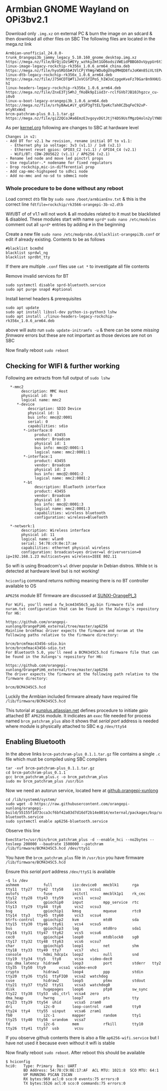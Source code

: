 # Armbian GNOME Wayland on OPi3bv2.1
Download only `.img.xz` on external PC & burn the image on an sdcard & then download all other files on SBC
The following files are located in the mega.nz link
```
Armbian-unofficial_24.8.0-trunk_Orangepi3b_jammy_legacy_5.10.160_gnome_desktop.img.xz
https://mega.nz/file/BrQjiDzS#EYy_wzhkyZmt1GO6odsiVWEidPBBG6OvVpypUr6t3BY
linux-image-legacy-rockchip-rk356x_1.0.6_arm64_china.deb
https://mega.nz/file/hyoSRbSb#JVlCPjYhWgrWDu0gUVqdMHQD8fxJoKWn85iVLtEPwTE
linux-dtb-legacy-rockchip-rk356x_1.0.6_arm64.deb
https://mega.nz/file/J75HCDTQ#TiJxVCGfIPoS_hIWJoCzpgeKveFz70Gar8n9XHU1-hI
linux-headers-legacy-rockchip-rk356x_1.0.6_arm64.deb
https://mega.nz/file/ZnxE3TjS#hJ_fKoBk9pIiod3r-rclfGVb7JB10Jhgzcv_cu-i0v0
linux-u-boot-legacy-orangepi3b_1.0.6_arm64.deb
https://mega.nz/file/srhyBAwL#sY_qXSP3gTtELTpeKcTah0CZbqFeC92xP-etyNtxWxE
brcm-patchram-plus_0.1.1.tar.gz
https://mega.nz/file/giZ2QCoJ#a6EmzE3vgoyvDGtJtjY4DS9UsfMgzQ4oln2ylYN0XqE
```
As per [kernel.org](https://lore.kernel.org/linux-kernel/0318fc56-789c-47fd-8f28-1ddf1ebc1cf3@kernel.org/T/#ef90ef4d64642d5251753347cd93f7fdd22999a5f) following are changes to SBC at hardware level
```
Changes in v2:
- Add DT for v2.1 hw revision, rename initial DT to v1.1:
  - Ethernet phy io voltage: 3v3 (v1.1) / 1v8 (v2.1)
  - Etherent reset gpios: GPIO3_C2 (v1.1) / GPIO4_C4 (v2.1)
  - WiFi/BT: CDW-20U5622 (v1.1) / AP6256 (v2.1)
- Rename led node and move led pinctrl props
- Use regulator-.* nodename for fixed regulators
- Drop rockchip,mic-in-differential prop
- Add cap-mmc-highspeed to sdhci node
- Add no-mmc and no-sd to sdmmc1 node
```
### Whole procedure to be done without any reboot
Load correct `dtb` file by `sudo nano /boot/armbianEnv.txt` & this is the correct line `fdtfile=rockchip/rk3566-orangepi-3b-v2.dtb`

Wifi/BT of of v1.1 will not work & all modules related to it must be blacklisted & disabled. These modules start with name `sprd*`
`sudo nano /etc/modules` comment out all `sprd*` entries by adding `#` in the beginning

Create a new file `sudo nano /etc/modprobe.d/blacklist-orangepi3b.conf` or edit if already existing. 
Contents to be as follows
```
#blacklist bcmdhd
blacklist sprdwl_ng
blacklist sprdbt_tty
```
If there are multiple `.conf` files use `cat *` to investigate all file contents

Remove invalid services for BT 
```
sudo systemctl disable sprd-bluetooth.service
sudo apt purge snapd #optional
```

Install kernel headers & prerequisites
```
sudo apt update
sudo apt install libssl-dev python-is-python3 lshw
sudo apt install ./linux-headers-legacy-rockchip-rk356x_1.0.6_arm64.deb
```
above will auto run `sudo update-initramfs -u` & there can be some _missing firmware_ errors but these are not important as those devices are not on SBC

Now finally reboot `sudo reboot`

## Checking for WIFI & further working
Following are extracts from full output of `sudo lshw`
```
  *-mmc2
       description: MMC Host
       physical id: 9
       logical name: mmc2
     *-device
          description: SDIO Device
          physical id: 1
          bus info: mmc@2:0001
          serial: 0
          capabilities: sdio
        *-interface:0
             product: 43455
             vendor: Broadcom
             physical id: 1
             bus info: mmc@2:0001:1
             logical name: mmc2:0001:1
        *-interface:1
             product: 43455
             vendor: Broadcom
             physical id: 2
             bus info: mmc@2:0001:2
             logical name: mmc2:0001:2
        *-bt
             description: BlueTooth interface
             product: 43455
             vendor: Broadcom
             physical id: 3
             bus info: mmc@2:0001:3
             logical name: mmc2:0001:3
             capabilities: wireless bluetooth
             configuration: wireless=BlueTooth
 
  *-network:1
       description: Wireless interface
       physical id: 11
       logical name: wlan0
       serial: 54:78:c9:0e:17:ae
       capabilities: ethernet physical wireless
       configuration: broadcast=yes driver=wl driverversion=0 ip=192.168.1.23 multicast=yes wireless=IEEE 802.11

```
So wifi is using Broadcom's `wl` driver popular in Debian distros. While `bt` is detected at hardware level but is not working!

`hciconfig` command returns nothing meaning there is no BT controller available to OS

`AP6256` module BT firmware are discussed at [SUNXI-OrangePI_3](https://linux-sunxi.org/Xunlong_Orange_Pi_3#Firmware_files)
```
For WiFi, you'll need a fw_bcm43456c5_ag.bin firmware file and nvram.txt configuration that can be found in the Xulongs's repository for H6:

https://github.com/orangepi-xunlong/OrangePiH6_external/tree/master/ap6256
Mainline brcmfmac driver expects the firmware and nvram at the following paths relative to the firmware directory:

brcm/brcmfmac43456-sdio.bin
brcm/brcmfmac43456-sdio.txt
For Bluetooth 5.0, you'll need a BCM4345C5.hcd firmware file that can be found in the Xulongs's repository for H6:

https://github.com/orangepi-xunlong/OrangePiH6_external/tree/master/ap6256
The driver expects the firmware at the following path relative to the firmware directory:

brcm/BCM4345C5.hcd
```
Luckily the Armbian included firmware already have required file `/lib/firmware/BCM4345C5.hcd`

This tutorial at [sunplus.atlassian.net](https://sunplus.atlassian.net/wiki/spaces/doc/pages/547848193/Install+Sunplus+WiFi+BT+module+AP6256+on+SP7021+demo+board+V3) defines procedure to initiate _gpio_ attached BT `AP6256` module. It indicates an `exec` file needed for process named `brcm_patchram_plus` also it shows that _serial port_ address is needed where module is physically attached to SBC e.g `/dev/ttyS4`

## Enabling Bluetooth
In the above links `brcm-patchram-plus_0.1.1.tar.gz` file contains a single `.c` file which must be compiled using SBC compilers
```
tar -xvf brcm-patchram-plus_0.1.1.tar.gz
cd brcm-patchram-plus_0.1.1
gcc brcm_patchram_plus.c -o brcm_patchram_plus
sudo mv brcm_patchram_plus /usr/bin
```
Now we need an autorun service, located here at [github.orangepi-xunlong](https://github.com/orangepi-xunlong/orangepi-build/tree/55155f1d73cca3cf6bf42a03d7d16df2b14e8014/external/packages/bsp/sunxi)
```
cd /lib/systemd/system/
sudo wget -O https://raw.githubusercontent.com/orangepi-xunlong/orangepi-build/55155f1d73cca3cf6bf42a03d7d16df2b14e8014/external/packages/bsp/sunxi/ap6256-bluetooth.service
sudo systemctl enable ap6256-bluetooth.service
```
Observe this line
```
ExecStart=/usr/bin/brcm_patchram_plus -d --enable_hci --no2bytes --tosleep 200000 --baudrate 1500000 --patchram /lib/firmware/BCM4345C5.hcd /dev/ttyS1
```
You have the `brcm_patchram_plus` file in `/usr/bin` you have firmware `/lib/firmware/BCM4345C5.hcd`

Ensure this _serial port_ address `/dev/ttyS1` is available
```
~$ ls /dev
ashmem           full         iio:device0   mmcblk1      rga      tty11  tty27  tty42  tty58     vcs    vcsu1
autofs           fuse         initctl       mmcblk1p1    rk_cec   tty12  tty28  tty43  tty59     vcs1   vcsu2
block            gpiochip0    input         mpp_service  rtc      tty13  tty29  tty44  tty6      vcs2   vcsu3
bsg              gpiochip1    kmsg          mqueue       rtc0     tty14  tty3   tty45  tty60     vcs3   vcsu4
btrfs-control    gpiochip2    kvm           mtd0         sda      tty15  tty30  tty46  tty61     vcs4   vcsu5
bus              gpiochip3    log           mtd0ro       sda1     tty16  tty31  tty47  tty62     vcs5   vcsu6
cec0             gpiochip4    loop0         mtdblock0    sg0      tty17  tty32  tty48  tty63     vcs6   vcsu7
char             gpiochip5    loop1         net          shm      tty18  tty33  tty49  tty7      vcs7   vhci
console          hdmi_hdcp1x  loop2         null         snd      tty19  tty34  tty5   tty8      vcsa   video-dec0
cpu_dma_latency  hidraw0      loop3         port         stderr   tty2   tty35  tty50  tty9      vcsa1  video-enc0
crypto           hidraw1      loop4         ppp          stdin    tty20  tty36  tty51  ttyFIQ0   vcsa2  watchdog
cuse             hidraw2      loop5         ptmx         stdout   tty21  tty37  tty52  ttyS1     vcsa3  watchdog0
disk             hugepages    loop6         ptp0         sw_sync  tty22  tty38  tty53  ubi_ctrl  vcsa4  zero
dma_heap         hwrng        loop7         pts          tty      tty23  tty39  tty54  uhid      vcsa5  zram0
dri              i2c-0        loop-control  ram0         tty0     tty24  tty4   tty55  uinput    vcsa6  zram1
fb0              i2c-1        mapper        random       tty1     tty25  tty40  tty56  urandom   vcsa7
fd               i2c-6        mem           rfkill       tty10    tty26  tty41  tty57  usb       vcsu
```

If you observe github contents there is also a file `ap6256-wifi.service` but I have not used it because even without it wifi is stable

Now finally reboot `sudo reboot`. After reboot this should be available
```
$ hciconfig
hci0:   Type: Primary  Bus: UART
        BD Address: 54:78:C9:0E:17:AF  ACL MTU: 1021:8  SCO MTU: 64:1
        UP RUNNING PSCAN ISCAN
        RX bytes:969 acl:0 sco:0 events:75 errors:0
        TX bytes:5526 acl:0 sco:0 commands:75 errors:0

```
